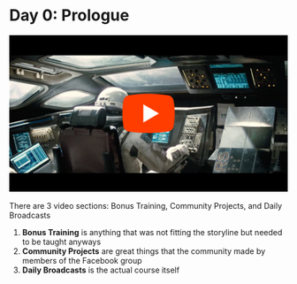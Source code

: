 # Day 0: Prologue

[![IMAGE ALT TEXT HERE](./interstellar.png)](https://www.youtube.com/watch?v=PsvMXbe-MfU&t=6s)


There are 3 video sections: Bonus Training, Community Projects, and Daily Broadcasts
1. **Bonus Training** is anything that was not fitting the storyline but needed to be taught anyways
2. **Community Projects** are great things that the community made by members of the Facebook group
3. **Daily Broadcasts** is the actual course itself
